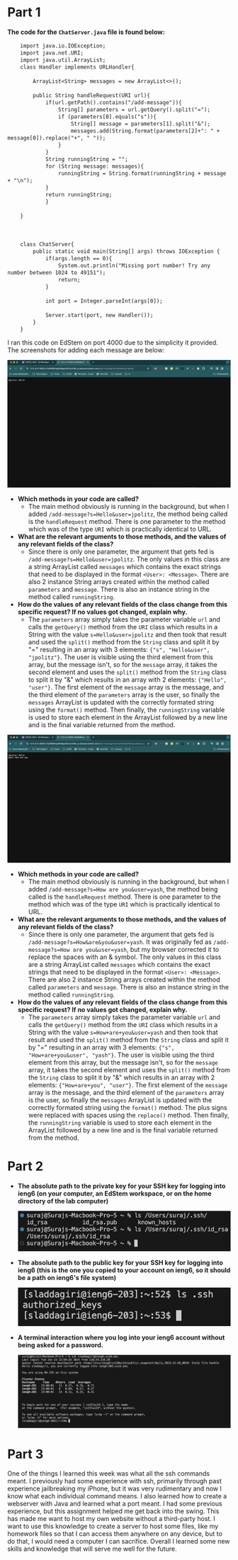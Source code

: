 # Part 1

**The code for the `ChatServer.java` file is found below:**
```
    import java.io.IOException;
    import java.net.URI;
    import java.util.ArrayList;
    class Handler implements URLHandler{

        ArrayList<String> messages = new ArrayList<>();

        public String handleRequest(URI url){
            if(url.getPath().contains("/add-message")){
                String[] parameters = url.getQuery().split("=");
                if (parameters[0].equals("s")){
                    String[] message = parameters[1].split("&");
                    messages.add(String.format(parameters[2]+": " + message[0]).replace("+", " "));
                }
            }
            String runningString = "";
            for (String message: messages){
                runningString = String.format(runningString + message + "\n");
            }
            return runningString;
            }
        
    }



    class ChatServer{
        public static void main(String[] args) throws IOException {
            if(args.length == 0){
                System.out.println("Missing port number! Try any number between 1024 to 49151");
                return;
            }

            int port = Integer.parseInt(args[0]);

            Server.start(port, new Handler());
        }
    }
```


I ran this code on EdStem on port 4000 due to the simplicity it provided. The screenshots for adding each message are below:

![Adding the message "Hello" by user jpolitz](FirstMessage.png)

- **Which methods in your code are called?**
    -  The main method obviously is running in the background, but when I added `/add-message?s=Hello&user=jpolitz`, the method being called is the `handleRequest` method. There is one parameter to the method which was of the type `URI` which is practically identical to URL.
- **What are the relevant arguments to those methods, and the values of any relevant fields of the class?**
    -   Since there is only one parameter, the argument that gets fed is `/add-message?s=Hello&user=jpolitz`. The only values in this class are a string ArrayList called `messages` which contains the exact strings that need to be displayed in the format `<User>: <Message>`. There are also 2 instance String arrays created within the method called `parameters` and `message`. There is also an instance string in the method called `runningString`. 
-  **How do the values of any relevant fields of the class change from this specific request? If no values got changed, explain why.**
    -  The `parameters` array simply takes the parameter variable `url` and calls the `getQuery()` method from the `URI` class which results in a String with the value `s=Hello&user=jpolitz` and then took that result and used the `split()` method from the `String` class and split it by "=" resulting in an array with 3 elements: `{"s", "Hello&user", "jpolitz"}`. The user is visible using the third element from this array, but the message isn't, so for the `message` array, it takes the second element and uses the `split()` method from the `String` class to split it by "&" which results in an array with 2 elements: `{"Hello", "user"}`. The first element of the `message` array is the message, and the third element of the `parameters` array is the user, so finally the `messages` ArrayList is updated with the correctly formated string using the `format()` method. Then finally, the `runningString` variable is used to store each element in the ArrayList followed by a new line and is the final variable returned  from the method.
 

![Adding the message "How are you" by user yash](SecondMessage.png)

- **Which methods in your code are called?**
    -  The main method obviously is running in the background, but when I added `/add-message?s=How are you&user=yash`, the method being called is the `handleRequest` method. There is one parameter to the method which was of the type `URI` which is practically identical to URL.
- **What are the relevant arguments to those methods, and the values of any relevant fields of the class?**
    -   Since there is only one parameter, the argument that gets fed is `/add-message?s=How&are&you&user=yash`. It was originally fed as `/add-message?s=How are you&user=yash`, but my browser corrected it to replace the spaces with an & symbol. The only values in this class are a string ArrayList called `messages` which contains the exact strings that need to be displayed in the format `<User>: <Message>`. There are also 2 instance String arrays created within the method called `parameters` and `message`. There is also an instance string in the method called `runningString`. 
-  **How do the values of any relevant fields of the class change from this specific request? If no values got changed, explain why.**
    -  The `parameters` array simply takes the parameter variable `url` and calls the `getQuery()` method from the `URI` class which results in a String with the value `s=How+are+you&user=yash` and then took that result and used the `split()` method from the `String` class and split it by "=" resulting in an array with 3 elements: `{"s", "How+are+you&user", "yash"}`. The user is visible using the third element from this array, but the message isn't, so for the `message` array, it takes the second element and uses the `split()` method from the `String` class to split it by "&" which results in an array with 2 elements: `{"How+are+you", "user"}`. The first element of the `message` array is the message, and the third element of the `parameters` array is the user, so finally the `messages` ArrayList is updated with the correctly formated string using the `format()` method. The plus signs were replaced with spaces using the `replace()` method. Then finally, the `runningString` variable is used to store each element in the ArrayList followed by a new line and is the final variable returned  from the method.


# Part 2

- **The absolute path to the private key for your SSH key for logging into ieng6 (on your computer, an EdStem workspace, or on the home directory of the lab computer)**
  
  ![The absolute path to the private key](PrivateKey.png)


- **The absolute path to the public key for your SSH key for logging into ieng6 (this is the one you copied to your account on ieng6, so it should be a path on ieng6's file system)**

   ![The absolute path to the public key](PublicKey.png)
  
- **A terminal interaction where you log into your ieng6 account without being asked for a password.**

   ![Logging into my ieng6 account without a password!](NoPassword.png)


# Part 3

One of the things I learned this week was what all the ssh commands meant. I previously had some experience with ssh, primarily through past experience jailbreaking my iPhone, but it was very rudimentary and now I know what each individual command means. I also learned how to create a webserver with Java and learned what a port meant. I had some previous experience, but this assignment helped me get back into the swing. This has made me want to host my own website without a third-party host. I want to use this knowledge to create a server to host some files, like my homework files so that I can access them anywhere on any device, but to do that, I would need a computer I can sacrifice. Overall I learned some new skills and knowledge that will serve me well for the future.
